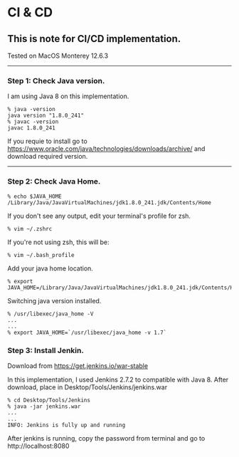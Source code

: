# CI & CD
## This is note for CI/CD implementation.

Tested on MacOS Monterey 12.6.3

---

### Step 1: Check Java version. 
I am using Java 8 on this implementation. 

```shell
% java -version
java version "1.8.0_241"
% javac -version
javac 1.8.0_241
```

If you requie to install go to https://www.oracle.com/java/technologies/downloads/archive/ and download required version.

---

### Step 2: Check Java Home.

```shell
% echo $JAVA_HOME
/Library/Java/JavaVirtualMachines/jdk1.8.0_241.jdk/Contents/Home
```

If you don't see any output, edit your terminal's profile for zsh.
```shell
% vim ~/.zshrc
```
If you're not using zsh, this will be:
```shell
% vim ~/.bash_profile
```

Add your java home location.
```shell
% export JAVA_HOME=/Library/Java/JavaVirtualMachines/jdk1.8.0_241.jdk/Contents/Home
```

Switching java version installed.
```shell
% /usr/libexec/java_home -V
...
...
% export JAVA_HOME=`/usr/libexec/java_home -v 1.7`
```

### Step 3: Install Jenkin.

Download from https://get.jenkins.io/war-stable

In this implementation, I used Jenkins 2.7.2 to compatible with Java 8. After download, place in Desktop/Tools/Jenkins/jenkins.war
```shell
% cd Desktop/Tools/Jenkins
% java -jar jenkins.war
...
...
INFO: Jenkins is fully up and running
```

After jenkins is running, copy the password from terminal and go to http://localhost:8080
